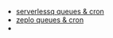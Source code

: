 - [serverlessq queues & cron](https://www.serverlessq.com/)
- [zeplo queues & cron](https://console.zeplo.io/login)
- 